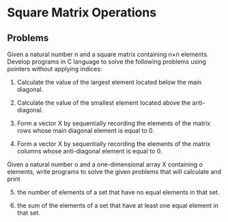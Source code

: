 # Square Matrix Operations

## Problems

Given a natural number n and a square matrix containing n×n elements. Develop programs in C language to solve the following problems using pointers without applying indices:

1.  Calculate the value of the largest element located below the main diagonal.

2.  Calculate the value of the smallest element located above the anti-diagonal.

3.  Form a vector X by sequentially recording the elements of the matrix rows whose main diagonal element is equal to 0.

4. Form a vector X by sequentially recording the elements of the matrix columns whose anti-diagonal element is equal to 0.

Given a natural number o and a one-dimensional array X containing o elements, write programs to solve the given problems that will calculate and print

5. the number of elements of a set that have no equal elements in that set.
   
6. the sum of the elements of a set that have at least one equal element in that set.
